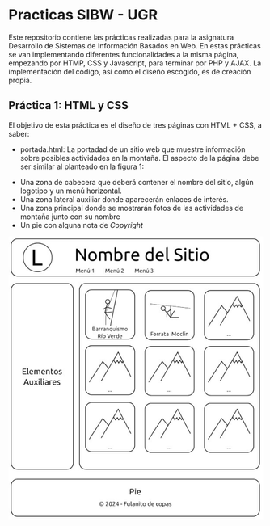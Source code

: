 # Practicas SIBW - UGR
Este repositorio contiene las prácticas realizadas para la asignatura Desarrollo de Sistemas de Información Basados en Web. En estas prácticas se van implementando diferentes funcionalidades a la misma página, empezando por HTMP, CSS y Javascript, para terminar por PHP y AJAX. La implementación del código, así como el diseño escogido, es de creación propia.

## Práctica 1: HTML y CSS
El objetivo de esta práctica es el diseño de tres páginas con HTML + CSS, a saber:

* portada.html: La portadad de un sitio web que muestre información sobre posibles actividades en la montaña. El aspecto de la página debe ser similar al planteado en la figura 1:

- Una zona de cabecera que deberá contener el nombre del sitio, algún logotipo y un menú horizontal.
- Una zona lateral auxiliar donde aparecerán enlaces de interés.
- Una zona principal donde se mostrarán fotos de las actividades de montaña junto con su nombre
- Un pie con alguna nota de _Copyright_


![Figura 1](https://github.com/carmenxufdz/SIBW_UGR/blob/main/P1/esquema.jpg)
